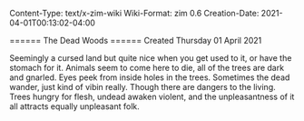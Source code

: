 Content-Type: text/x-zim-wiki
Wiki-Format: zim 0.6
Creation-Date: 2021-04-01T00:13:02-04:00

====== The Dead Woods ======
Created Thursday 01 April 2021

Seemingly a cursed land but quite nice when you get used to it, or have the stomach for it. Animals seem to come here to die, all of the trees are dark and gnarled. Eyes peek from inside holes in the trees. Sometimes the dead wander, just kind of vibin really. Though there are dangers to the living. Trees hungry for flesh, undead awaken violent, and the unpleasantness of it all attracts equally unpleasant folk.
